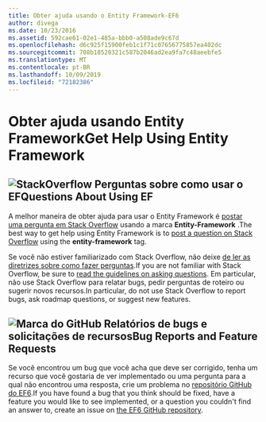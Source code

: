 ```yaml
---
title: Obter ajuda usando o Entity Framework-EF6
author: divega
ms.date: 10/23/2016
ms.assetid: 592cae61-02e1-485a-bbb0-a508ade9c67d
ms.openlocfilehash: d6c925f15900feb1c1f71c07656775857ea402dc
ms.sourcegitcommit: 708b18520321c587b2046ad2ea9fa7c48aeebfe5
ms.translationtype: MT
ms.contentlocale: pt-BR
ms.lasthandoff: 10/09/2019
ms.locfileid: "72182386"
---
```

# <a name="get-help-using-entity-framework"></a><span data-ttu-id="6fb18-102">Obter ajuda usando Entity Framework</span><span class="sxs-lookup"><span data-stu-id="6fb18-102">Get Help Using Entity Framework</span></span>
## <a name="stackoverflowef6mediastackoverflowpng-questions-about-using-ef"></a>![StackOverflow](~/ef6/media/stackoverflow.png) <span data-ttu-id="6fb18-104">Perguntas sobre como usar o EF</span><span class="sxs-lookup"><span data-stu-id="6fb18-104">Questions About Using EF</span></span>  

<span data-ttu-id="6fb18-105">A melhor maneira de obter ajuda para usar o Entity Framework é [postar uma pergunta em Stack Overflow](https://stackoverflow.com/questions/ask) usando a marca **Entity-Framework** .</span><span class="sxs-lookup"><span data-stu-id="6fb18-105">The best way to get help using Entity Framework is to [post a question on Stack Overflow](https://stackoverflow.com/questions/ask) using the **entity-framework** tag.</span></span>  

<span data-ttu-id="6fb18-106">Se você não estiver familiarizado com Stack Overflow, não deixe [de ler as diretrizes sobre como fazer perguntas](https://stackoverflow.com/help/asking).</span><span class="sxs-lookup"><span data-stu-id="6fb18-106">If you are not familiar with Stack Overflow, be sure to [read the guidelines on asking questions](https://stackoverflow.com/help/asking).</span></span> <span data-ttu-id="6fb18-107">Em particular, não use Stack Overflow para relatar bugs, pedir perguntas de roteiro ou sugerir novos recursos.</span><span class="sxs-lookup"><span data-stu-id="6fb18-107">In particular, do not use Stack Overflow to report bugs, ask roadmap questions, or suggest new features.</span></span>  

## <a name="github-markef6mediagithub-mark-32pxpng-bug-reports-and-feature-requests"></a>![Marca do GitHub](~/ef6/media/github-mark-32px.png) <span data-ttu-id="6fb18-109">Relatórios de bugs e solicitações de recursos</span><span class="sxs-lookup"><span data-stu-id="6fb18-109">Bug Reports and Feature Requests</span></span>  

<span data-ttu-id="6fb18-110">Se você encontrou um bug que você acha que deve ser corrigido, tenha um recurso que você gostaria de ver implementado ou uma pergunta para a qual não encontrou uma resposta, crie um problema no [repositório GitHub do EF6](https://github.com/aspnet/EntityFramework6/issues).</span><span class="sxs-lookup"><span data-stu-id="6fb18-110">If you have found a bug that you think should be fixed, have a feature you would like to see implemented, or a question you couldn't find an answer to, create an issue on [the EF6 GitHub repository](https://github.com/aspnet/EntityFramework6/issues).</span></span>
